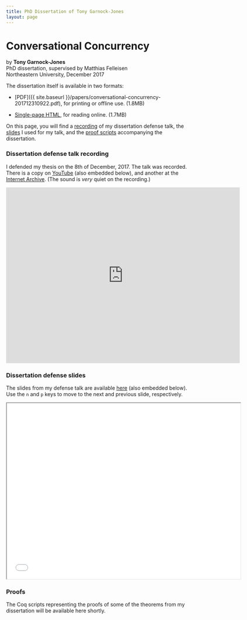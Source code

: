 ```yaml
---
title: PhD Dissertation of Tony Garnock-Jones
layout: page
---
```


# Conversational Concurrency

by **Tony Garnock-Jones**  
PhD dissertation, supervised by Matthias Felleisen  
Northeastern University, December 2017

<span id="dissertation"></span>The dissertation itself is available in two formats:

 - [PDF]({{ site.baseurl
   }}/papers/conversational-concurrency-201712310922.pdf), for
   printing or offline use. (1.8MB)

 - [Single-page HTML](html/), for reading online. (1.7MB)

On this page, you will find a
[recording](#dissertation-defense-talk-recording) of my dissertation
defense talk, the [slides](#dissertation-defense-slides) I used for my
talk, and the [proof scripts](#proofs) accompanying the dissertation.

### Dissertation defense talk recording

I defended my thesis on the 8th of December, 2017. The talk was
recorded. There is a copy on
[YouTube](https://www.youtube.com/watch?v=w8jgUFWVD5s) (also embedded
below), and another at the
[Internet Archive](https://archive.org/details/TonyGarnockJonesDoctoralDissertationDefense8Dec2017).
(The sound is *very* quiet on the recording.)

<p class="center"><iframe src="https://www.youtube.com/embed/w8jgUFWVD5s" width="640" height="480" frameborder="0" webkitallowfullscreen="true" mozallowfullscreen="true" allowfullscreen></iframe></p>

### Dissertation defense slides

The slides from my defense talk are available
[here](html/presentation.html) (also embedded below). Use the `n` and
`p` keys to move to the next and previous slide, respectively.

<p class="center"><iframe src="html/presentation.html" width="640" height="480"></iframe></p>

### Proofs

The Coq scripts representing the proofs of some of the theorems from
my dissertation will be available here shortly.

<!-- ### Abstract -->

<!-- Concurrent computations resemble conversations. In a conversation, -->
<!-- participants direct utterances at others and, as the conversation -->
<!-- evolves, exploit the known common context to advance the conversation. -->
<!-- Similarly, collaborating software components share knowledge with each -->
<!-- other in order to make progress as a group towards a common goal. -->

<!-- This dissertation studies concurrency from the perspective of -->
<!-- cooperative knowledge-sharing, taking the conversational exchange of -->
<!-- knowledge as a central concern in the design of concurrent programming -->
<!-- languages. In doing so, it makes five contributions: -->

<!--  0. It develops the idea of a common dataspace as a medium for -->
<!--     knowledge exchange among concurrent components, enabling a new -->
<!--     approach to concurrent programming. -->

<!--     While dataspaces loosely resemble both “fact spaces” from the -->
<!--     world of Linda-style languages and Erlang's collaborative model, -->
<!--     they significantly differ in many details. -->

<!--  0. It offers the first crisp formulation of cooperative, -->
<!--     conversational knowledge-exchange as a mathematical model. -->

<!--  0. It describes two faithful implementations of the model for two -->
<!--     quite different languages. -->

<!--  0. It proposes a completely novel suite of linguistic constructs for -->
<!--     organizing the internal structure of individual actors in a -->
<!--     conversational setting. -->

<!--     The combination of dataspaces with these constructs is dubbed Syndicate. -->

<!--  0. It presents and analyzes evidence suggesting that the proposed -->
<!--     techniques and constructs combine to simplify concurrent -->
<!--     programming. -->

<!-- The dataspace concept stands alone in its focus on representation and -->
<!-- manipulation of conversational frames and conversational state and in -->
<!-- its integral use of explicit epistemic knowledge. The design is -->
<!-- particularly suited to integration of general-purpose I/O with -->
<!-- otherwise-functional languages, but also applies to actor-like -->
<!-- settings more generally. -->
